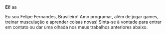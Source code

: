**Ei!**
aa


Eu sou Felipe Fernandes, Brasileiro!
Amo programar, além de jogar games, treinar musculação e aprender coisas novas!
Sinta-se à vontade para entrar em contato ou dar uma olhada nos meus trabalhos anteriores abaixo.